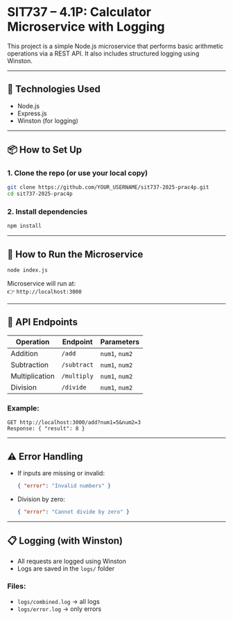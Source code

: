 # SIT737 – 4.1P: Calculator Microservice with Logging

This project is a simple Node.js microservice that performs basic arithmetic operations via a REST API. It also includes structured logging using Winston.

---

## 🧰 Technologies Used

- Node.js
- Express.js
- Winston (for logging)

---

## 📦 How to Set Up

### 1. Clone the repo (or use your local copy)
```bash
git clone https://github.com/YOUR_USERNAME/sit737-2025-prac4p.git
cd sit737-2025-prac4p
```

### 2. Install dependencies
```bash
npm install
```

---

## 🚀 How to Run the Microservice

```bash
node index.js
```

Microservice will run at:  
👉 `http://localhost:3000`

---

## 📡 API Endpoints

| Operation     | Endpoint              | Parameters         |
|---------------|------------------------|--------------------|
| Addition      | `/add`                 | `num1`, `num2`     |
| Subtraction   | `/subtract`            | `num1`, `num2`     |
| Multiplication| `/multiply`            | `num1`, `num2`     |
| Division      | `/divide`              | `num1`, `num2`     |

### Example:
```
GET http://localhost:3000/add?num1=5&num2=3
Response: { "result": 8 }
```

---

## ⚠️ Error Handling

- If inputs are missing or invalid:
  ```json
  { "error": "Invalid numbers" }
  ```
- Division by zero:
  ```json
  { "error": "Cannot divide by zero" }
  ```

---

## 📋 Logging (with Winston)

- All requests are logged using Winston
- Logs are saved in the `logs/` folder

### Files:
- `logs/combined.log` → all logs
- `logs/error.log` → only errors





